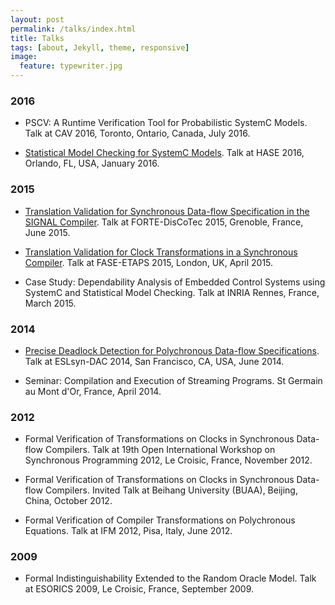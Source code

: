 ```yaml
---
layout: post
permalink: /talks/index.html
title: Talks
tags: [about, Jekyll, theme, responsive]
image:
  feature: typewriter.jpg
---
```


### 2016
- PSCV: A Runtime Verification Tool for Probabilistic SystemC Models. Talk at CAV 2016, Toronto, Ontario, Canada, July 2016.

- [Statistical Model Checking for SystemC Models](http://channgo2203.github.io/pdfs/hase16_slides.pdf). Talk at HASE 2016, Orlando, FL, USA, January 2016.

### 2015
- [Translation Validation for Synchronous Data-flow Specification in the SIGNAL Compiler](http://channgo2203.github.io/pdfs/forte15_slides.pdf). Talk at FORTE-DisCoTec 2015, Grenoble, France, June 2015.

- [Translation Validation for Clock Transformations in a Synchronous Compiler](http://channgo2203.github.io/pdfs/fase15_slides.pdf). Talk at FASE-ETAPS 2015, London, UK, April 2015.

- Case Study: Dependability Analysis of Embedded Control Systems using SystemC and Statistical Model Checking. Talk at INRIA Rennes, France, March 2015.

### 2014
- [Precise Deadlock Detection for Polychronous Data-flow Specifications](http://channgo2203.github.io/pdfs/dac14_slides.pdf). Talk at ESLsyn-DAC 2014, San Francisco, CA, USA, June 2014.

- Seminar: Compilation and Execution of Streaming Programs. St Germain au Mont d'Or, France, April 2014.

### 2012
- Formal Verification of Transformations on Clocks in Synchronous Data-flow Compilers. Talk at 19th Open International Workshop on 
Synchronous Programming 2012, Le Croisic, France, November 2012.

- Formal Verification of Transformations on Clocks in Synchronous Data-flow Compilers. Invited Talk at Beihang University (BUAA), Beijing, China, October 2012.

- Formal Verification of Compiler Transformations on Polychronous Equations. Talk at IFM 2012, Pisa, Italy, June 2012.

### 2009
- Formal Indistinguishability Extended to the Random Oracle Model. Talk at ESORICS 2009, Le Croisic, France, September 2009.
